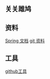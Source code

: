 ## 关关雎鸠

## 资料
[Spring 文档](https://spring.io/guides/gs/serving-web-content/)
[git 资料](https://developer.github.com/apps/building-oauth-apps/creating-an-oauth-app/)


## 工具
[github工具](https://github.com/guorongsheng/blog)